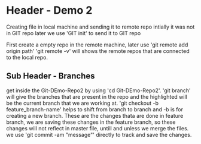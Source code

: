 # Header - Demo 2

Creating file in local machine and sending it to remote repo
intially it was not in GIT repo later we use 'GIT init' to send it to GIT repo

First create a empty repo in the remote machine, later use 'git remote add origin path'
'git remote -v' will shows the remote repos that are connected to the local repo.

## Sub Header - Branches 
get inside the Git-DEmo-Repo2 by using 'cd Git-DEmo-Repo2'.
'git branch' will give the branches that are present in the repo and the highlighted will be the current branch that we are working at.
'git checkout -b feature_branch-name' helps to shift from branch to branch and -b is for creating a new branch.
These are the changes thata are done in feature branch, we are saving these changes in the feature branch, so these changes will not reflect in master file, untill and unless we merge the files.
we use 'git commit -am "message"' directly to track and save the changes.